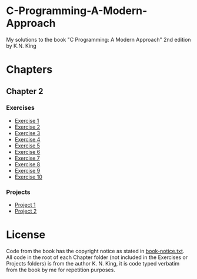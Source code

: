 # C-Programming-A-Modern-Approach
My solutions to the book "C Programming: A Modern Approach" 2nd edition by K.N. King

# Chapters
## Chapter 2
### Exercises
- [Exercise 1](./Chapter2/Exercises/1/hello.c)
- [Exercise 2](./Chapter2/Exercises/2/main.c)
- [Exercise 3](./Chapter2/Exercises/3/dweight.c)
- [Exercise 4](./Chapter2/Exercises/4/main.c)
- [Exercise 5](./Chapter2/Exercises/E5.c)
- [Exercise 6](./Chapter2/Exercises/E6.c)
- [Exercise 7](./Chapter2/Exercises/E7.c)
- [Exercise 8](./Chapter2/Exercises/E8.c)
- [Exercise 9](./Chapter2/Exercises/E9.c)
- [Exercise 10](./Chapter2/Exercises/E10.c)

### Projects
- [Project 1](./Chapter2/Projects/P1.c)
- [Project 2](./Chapter2/Projects/P2.c)

# License
Code from the book has the copyright notice as stated in [book-notice.txt](./book-notice.txt).
All code in the root of each Chapter folder (not included in the Exercises or Projects folders) is from the author K. N. King, it is code typed verbatim from the book by me for repetition purposes.
